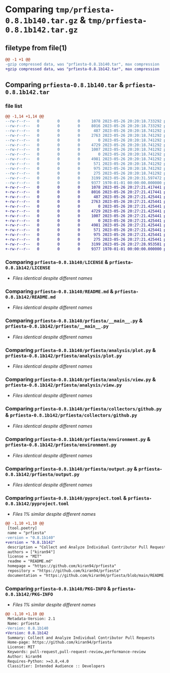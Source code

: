 # Comparing `tmp/prfiesta-0.8.1b140.tar.gz` & `tmp/prfiesta-0.8.1b142.tar.gz`

## filetype from file(1)

```diff
@@ -1 +1 @@
-gzip compressed data, was "prfiesta-0.8.1b140.tar", max compression
+gzip compressed data, was "prfiesta-0.8.1b142.tar", max compression
```

## Comparing `prfiesta-0.8.1b140.tar` & `prfiesta-0.8.1b142.tar`

### file list

```diff
@@ -1,14 +1,14 @@
--rw-r--r--   0        0        0     1078 2023-05-26 20:20:18.733292 prfiesta-0.8.1b140/LICENSE
--rw-r--r--   0        0        0     8016 2023-05-26 20:20:18.733292 prfiesta-0.8.1b140/README.md
--rw-r--r--   0        0        0      487 2023-05-26 20:20:18.741292 prfiesta-0.8.1b140/prfiesta/__init__.py
--rw-r--r--   0        0        0     2763 2023-05-26 20:20:18.741292 prfiesta-0.8.1b140/prfiesta/__main__.py
--rw-r--r--   0        0        0        0 2023-05-26 20:20:18.741292 prfiesta-0.8.1b140/prfiesta/analysis/__init__.py
--rw-r--r--   0        0        0     4729 2023-05-26 20:20:18.741292 prfiesta-0.8.1b140/prfiesta/analysis/plot.py
--rw-r--r--   0        0        0     1007 2023-05-26 20:20:18.741292 prfiesta-0.8.1b140/prfiesta/analysis/view.py
--rw-r--r--   0        0        0        0 2023-05-26 20:20:18.741292 prfiesta-0.8.1b140/prfiesta/collectors/__init__.py
--rw-r--r--   0        0        0     4981 2023-05-26 20:20:18.741292 prfiesta-0.8.1b140/prfiesta/collectors/github.py
--rw-r--r--   0        0        0      571 2023-05-26 20:20:18.741292 prfiesta-0.8.1b140/prfiesta/environment.py
--rw-r--r--   0        0        0      975 2023-05-26 20:20:18.741292 prfiesta-0.8.1b140/prfiesta/output.py
--rw-r--r--   0        0        0      275 2023-05-26 20:20:18.741292 prfiesta-0.8.1b140/prfiesta/spinner.py
--rw-r--r--   0        0        0     3199 2023-05-26 20:20:31.597472 prfiesta-0.8.1b140/pyproject.toml
--rw-r--r--   0        0        0     9377 1970-01-01 00:00:00.000000 prfiesta-0.8.1b140/PKG-INFO
+-rw-r--r--   0        0        0     1078 2023-05-26 20:27:21.417441 prfiesta-0.8.1b142/LICENSE
+-rw-r--r--   0        0        0     8016 2023-05-26 20:27:21.417441 prfiesta-0.8.1b142/README.md
+-rw-r--r--   0        0        0      487 2023-05-26 20:27:21.425441 prfiesta-0.8.1b142/prfiesta/__init__.py
+-rw-r--r--   0        0        0     2763 2023-05-26 20:27:21.425441 prfiesta-0.8.1b142/prfiesta/__main__.py
+-rw-r--r--   0        0        0        0 2023-05-26 20:27:21.425441 prfiesta-0.8.1b142/prfiesta/analysis/__init__.py
+-rw-r--r--   0        0        0     4729 2023-05-26 20:27:21.425441 prfiesta-0.8.1b142/prfiesta/analysis/plot.py
+-rw-r--r--   0        0        0     1007 2023-05-26 20:27:21.425441 prfiesta-0.8.1b142/prfiesta/analysis/view.py
+-rw-r--r--   0        0        0        0 2023-05-26 20:27:21.425441 prfiesta-0.8.1b142/prfiesta/collectors/__init__.py
+-rw-r--r--   0        0        0     4981 2023-05-26 20:27:21.425441 prfiesta-0.8.1b142/prfiesta/collectors/github.py
+-rw-r--r--   0        0        0      571 2023-05-26 20:27:21.425441 prfiesta-0.8.1b142/prfiesta/environment.py
+-rw-r--r--   0        0        0      975 2023-05-26 20:27:21.425441 prfiesta-0.8.1b142/prfiesta/output.py
+-rw-r--r--   0        0        0      275 2023-05-26 20:27:21.425441 prfiesta-0.8.1b142/prfiesta/spinner.py
+-rw-r--r--   0        0        0     3199 2023-05-26 20:27:28.953581 prfiesta-0.8.1b142/pyproject.toml
+-rw-r--r--   0        0        0     9377 1970-01-01 00:00:00.000000 prfiesta-0.8.1b142/PKG-INFO
```

### Comparing `prfiesta-0.8.1b140/LICENSE` & `prfiesta-0.8.1b142/LICENSE`

 * *Files identical despite different names*

### Comparing `prfiesta-0.8.1b140/README.md` & `prfiesta-0.8.1b142/README.md`

 * *Files identical despite different names*

### Comparing `prfiesta-0.8.1b140/prfiesta/__main__.py` & `prfiesta-0.8.1b142/prfiesta/__main__.py`

 * *Files identical despite different names*

### Comparing `prfiesta-0.8.1b140/prfiesta/analysis/plot.py` & `prfiesta-0.8.1b142/prfiesta/analysis/plot.py`

 * *Files identical despite different names*

### Comparing `prfiesta-0.8.1b140/prfiesta/analysis/view.py` & `prfiesta-0.8.1b142/prfiesta/analysis/view.py`

 * *Files identical despite different names*

### Comparing `prfiesta-0.8.1b140/prfiesta/collectors/github.py` & `prfiesta-0.8.1b142/prfiesta/collectors/github.py`

 * *Files identical despite different names*

### Comparing `prfiesta-0.8.1b140/prfiesta/environment.py` & `prfiesta-0.8.1b142/prfiesta/environment.py`

 * *Files identical despite different names*

### Comparing `prfiesta-0.8.1b140/prfiesta/output.py` & `prfiesta-0.8.1b142/prfiesta/output.py`

 * *Files identical despite different names*

### Comparing `prfiesta-0.8.1b140/pyproject.toml` & `prfiesta-0.8.1b142/pyproject.toml`

 * *Files 1% similar despite different names*

```diff
@@ -1,10 +1,10 @@
 [tool.poetry]
 name = "prfiesta"
-version = "0.8.1b140"
+version = "0.8.1b142"
 description = "Collect and Analyze Individual Contributor Pull Requests"
 authors = ["kiran94"]
 license = "MIT"
 readme = "README.md"
 homepage = "https://github.com/kiran94/prfiesta"
 repository = "https://github.com/kiran94/prfiesta"
 documentation = "https://github.com/kiran94/prfiesta/blob/main/README.md"
```

### Comparing `prfiesta-0.8.1b140/PKG-INFO` & `prfiesta-0.8.1b142/PKG-INFO`

 * *Files 1% similar despite different names*

```diff
@@ -1,10 +1,10 @@
 Metadata-Version: 2.1
 Name: prfiesta
-Version: 0.8.1b140
+Version: 0.8.1b142
 Summary: Collect and Analyze Individual Contributor Pull Requests
 Home-page: https://github.com/kiran94/prfiesta
 License: MIT
 Keywords: pull-request,pull-request-review,performance-review
 Author: kiran94
 Requires-Python: >=3.8,<4.0
 Classifier: Intended Audience :: Developers
```

